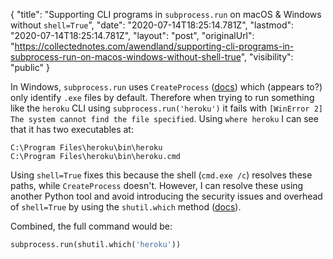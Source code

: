 {
  "title": "Supporting CLI programs in `subprocess.run` on macOS & Windows without `shell=True`",
  "date": "2020-07-14T18:25:14.781Z",
  "lastmod": "2020-07-14T18:25:14.781Z",
  "layout": "post",
  "originalUrl": "https://collectednotes.com/awendland/supporting-cli-programs-in-subprocess-run-on-macos-windows-without-shell-true",
  "visibility": "public"
}

In Windows, `subprocess.run` uses `CreateProcess` ([docs](https://docs.microsoft.com/en-us/windows/win32/api/processthreadsapi/nf-processthreadsapi-createprocessa)) which (appears to?) only identify `.exe` files by default. Therefore when trying to run something like the `heroku` CLI using `subprocess.run('heroku')` it fails with `[WinError 2] The system cannot find the file specified`. Using `where heroku` I can see that it has two executables at:

```
C:\Program Files\heroku\bin\heroku
C:\Program Files\heroku\bin\heroku.cmd
```

Using `shell=True` fixes this because the shell (`cmd.exe /c`) resolves these paths, while `CreateProcess` doesn't. However, I can resolve these using another Python tool and avoid introducing the security issues and overhead of `shell=True` by using the `shutil.which` method ([docs](https://docs.python.org/3.6/library/shutil.html#shutil.which)).

Combined, the full command would be:

```python
subprocess.run(shutil.which('heroku'))
```
